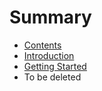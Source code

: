 # Summary

* [Contents](contents.md)
* [Introduction](README.md)
* [Getting Started](chapter1.md)
* To be deleted

